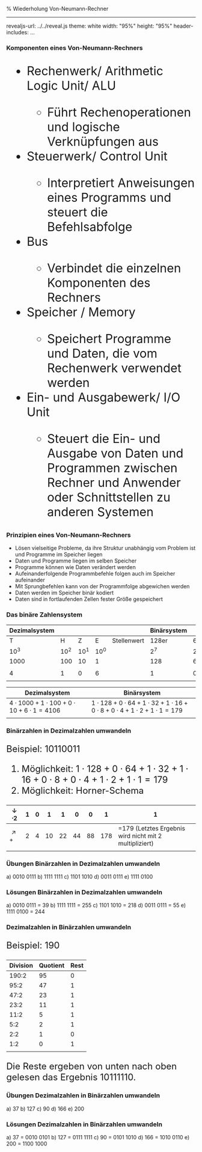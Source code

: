 % Wiederholung Von-Neumann-Rechner

---
revealjs-url: ../../reveal.js
theme: white
width: \"95%\"
height: \"95%\"
header-includes:
    <style>
    .beispiel {
      border:3px;
      border-style:solid;
      border-color:black;
      width:fit-content;
      margin:auto;
    }
    .wichtig {
      border:3px;
      border-style:solid;
      border-color:red;
      width:fit-content;
      margin:auto;
    }
    </style>
...

### Komponenten eines Von-Neumann-Rechners
<font size="6">
<ul>
<li class="fragment fade-in" data-fragment-index="2">Rechenwerk/ Arithmetic Logic Unit/ ALU</li>
<ul>
<li class="fragment fade-in" data-fragment-index="1">Führt Rechenoperationen und logische Verknüpfungen aus</li>
</ul>
<li class="fragment fade-in" data-fragment-index="4">Steuerwerk/ Control Unit</li>
<ul>
<li class="fragment fade-in" data-fragment-index="3">Interpretiert Anweisungen eines Programms und steuert die Befehlsabfolge</li>
</ul>
<li class="fragment fade-in" data-fragment-index="6">Bus</li>
<ul>
<li class="fragment fade-in" data-fragment-index="5">Verbindet die einzelnen Komponenten des Rechners</li>
</ul>
<li class="fragment fade-in" data-fragment-index="8">Speicher / Memory</li>
<ul>
<li class="fragment fade-in" data-fragment-index="7">Speichert Programme und Daten, die vom Rechenwerk verwendet werden</li>
</ul>
<li class="fragment fade-in" data-fragment-index="10">Ein- und Ausgabewerk/ I/O Unit</li>
<ul>
<li class="fragment fade-in" data-fragment-index="9">Steuert die Ein- und Ausgabe von Daten und Programmen zwischen Rechner und Anwender oder Schnittstellen zu anderen Systemen</li>
</ul>
</ul>

</font>

### Prinzipien eines Von-Neumann-Rechners
<ul>
<li class="fragment fade-in">Lösen vielseitige Probleme, da ihre Struktur unabhängig vom Problem ist und Programme im Speicher liegen</li>
<li class="fragment fade-in">Daten und Programme liegen im selben Speicher</li>
<li class="fragment fade-in">Programme können wie Daten verändert werden</li>
<li class="fragment fade-in">Aufeinanderfolgende Programmbefehle folgen auch im Speicher aufeinander</li>
<li class="fragment fade-in">Mit Sprungbefehlen kann von der Programmfolge abgewichen werden</li>
<li class="fragment fade-in">Daten werden im Speicher binär kodiert</li>
<li class="fragment fade-in">Daten sind in fortlaufenden Zellen fester Größe gespeichert</li>
</ul>

### Das binäre Zahlensystem
<font size="5">

| Dezimalsystem |        |        |        |             | Binärsystem |       |       |       |       |       |       |       |
| ------------- | ------ | ------ | ------ | ----------- | ----------- | ----- | ----- | ----- | ----- | ----- | ----- | ----- |
| T             | H      | Z      | E      | Stellenwert | 128er       | 64er  | 32er  | 16er  | 8er   | 4er   | 2er   | 1er   |
| $10^3$        | $10^2$ | $10^1$ | $10^0$ |             | $2^7$       | $2^6$ | $2^5$ | $2^4$ | $2^3$ | $2^2$ | $2^1$ | $2^0$ |
| 1000          | 100    | 10     | 1      |             | 128         | 64    | 32    | 16    | 8     | 4     | 2     | 1     |
|               |        |        |        |             |             |       |       |       |       |       |       |       |
| 4             | 1      | 0      | 6      |             | 1           | 0     | 1     | 1     | 0     | 0     | 1     | 1     |
|               |        |        |        |             |             |       |       |       |       |       |       |       |

</font>
<font size="4">

| Dezimalsystem                                      | Binärsystem                                                                          |
| -------------------------------------------------- | ------------------------------------------------------------------------------------ |
| $4\cdot 1000+1\cdot 100+0\cdot 10+6\cdot 1 = 4106$ | $1\cdot 128+0\cdot 64+1\cdot 32+1\cdot 16+0 \cdot 8+0\cdot 4+ 1\cdot 2+1\cdot 1=179$ |
|                                                    |                                                                                      |

</font>

### Binärzahlen in Dezimalzahlen umwandeln
<font size="5">

Beispiel: 10110011  

1. Möglichkeit: $1\cdot 128+0\cdot 64+1\cdot 32+1\cdot 16+0 \cdot 8+0\cdot 4+ 1\cdot 2+1\cdot 1=179$
2. Möglichkeit: Horner-Schema

| $\downarrow\cdot 2$ | 1   | 0   | 1   | 1   | 0   | 0   | 1   | 1                                                      |
| ------------------- | --- | --- | --- | --- | --- | --- | --- | ------------------------------------------------------ |
| $\nearrow +$        | 2   | 4   | 10  | 22  | 44  | 88  | 178 | =179 (Letztes Ergebnis wird nicht mit 2 multipliziert) |
|                     |     |     |     |     |     |     |     |                                                        |

</font>

### Übungen Binärzahlen in Dezimalzahlen umwandeln
a) 0010 0111
b) 1111 1111 
c) 1101 1010 
d) 0011 0111 
e) 1111 0100 

### Lösungen Binärzahlen in Dezimalzahlen umwandeln
a) 0010 0111 = 39
b) 1111 1111 = 255
c) 1101 1010 = 218
d) 0011 0111 = 55
e) 1111 0100 = 244

### Dezimalzahlen in Binärzahlen umwandeln
<font size="5">

Beispiel: 190

| Division | Quotient | Rest |
| -------- | -------- | ---- |
| 190:2    | 95       | 0    |
| 95:2     | 47       | 1    |
| 47:2     | 23       | 1    |
| 23:2     | 11       | 1    |
| 11:2     | 5        | 1    |
| 5:2      | 2        | 1    |
| 2:2      | 1        | 0    |
| 1:2      | 0        | 1    |
|          |          |      |

Die Reste ergeben von unten nach oben gelesen das Ergebnis 10111110.

</font>

### Übungen Dezimalzahlen in Binärzahlen umwandeln
a) 37
b) 127
c) 90
d) 166
e) 200

### Lösungen Dezimalzahlen in Binärzahlen umwandeln
a) 37 = 0010 0101 
b) 127 = 0111 1111 
c) 90 = 0101 1010 
d) 166 = 1010 0110 
e) 200 = 1100 1000
